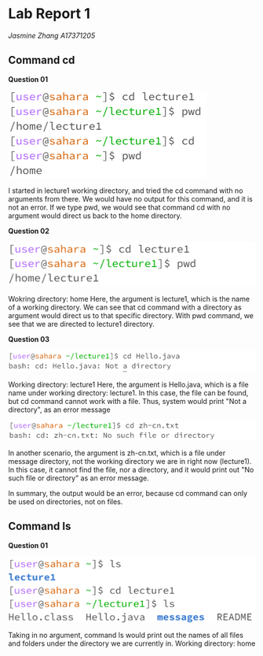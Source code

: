 # Lab Report 1
*Jasmine Zhang A17371205*
## Command cd
**Question 01**

![Image](screenshot1.png)

I started in lecture1 working directory, and tried the cd command with no arguments from there.
We would have no output for this command, and it is not an error.
If we type pwd, we would see that command cd with no argument would direct us back to the home directory.

**Question 02**

![Image](screenshot2.png)

Wokring directory: home
Here, the argument is lecture1, which is the name of a working directory.
We can see that cd command with a directory as argument would direct us to that specific directory.
With pwd command, we see that we are directed to lecture1 directory.

**Question 03**

![Image](screenshot3.png)

Working directory: lecture1
Here, the argument is Hello.java, which is a file name under working directory: lecture1.
In this case, the file can be found, but cd command cannot work with a file.
Thus, system would print "Not a directory", as an error message

![Image](screenshot4.png)

In another scenario, the argument is zh-cn.txt, which is a file under message directory, not the working directory we are in right now (lecture1).
In this case, it cannot find the file, nor a directory, and it would print out "No such file or directory" as an error message.

In summary, the output would be an error, because cd command can only be used on directories, not on files.

## Command ls
**Question 01**

![Image](screenshot5.png)

Taking in no argument, command ls would print out the names of all files and folders under the directory we are currently in.
Working directory: home
